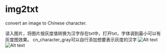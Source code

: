 # img2txt
convert an image to Chinese character.

读入图片，将图片按灰度值转换为汉字存在txt中，打开txt，字体调到最小可以有灰度图效果。
cn_character_gray可以自行添加想要表示灰度的汉字
![Alt text](https://github.com/hjbplayer/img2txt/blob/master/result.png)
![Alt text](https://github.com/hjbplayer/img2txt/blob/master/txt.png)
